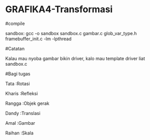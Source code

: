 # GRAFIKA4-Transformasi

#compile

sandbox: gcc -o sandbox sandbox.c gambar.c glob_var_type.h framebuffer_init.c -lm -lpthread



#Catatan

Kalau mau nyoba gambar bikin driver, kalo mau template driver liat sandbox.c



#Bagi tugas

Tata    :Rotasi

Kharis  :Refleksi

Rangga  :Objek gerak

Dandy   :Translasi

Amal    :Gambar

Raihan  :Skala



